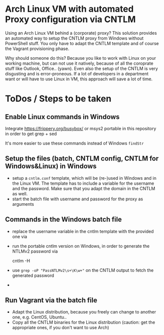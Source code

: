 # Arch Linux VM with automated Proxy configuration via CNTLM
Using an Arch Linux VM behind a (corporate) proxy? 
This solution provides an automated way to setup the CNTLM proxy from Windows without PowerShell stuff.
You only have to adapt the CNTLM template and of course the Vagrant provisioning phase.

Why should someone do this?
Because you like to work with Linux on your working machine, but can not use it natively, because of all the coroprate stuff 
like Outlook, Office.. (yawn).
Even also the setup of the CNTLM is very disgusting and is error-proneous.
If a lot of developers in a department want or will have to use Linux in VM, this approach will save a lot of time.


# ToDos / Steps to be taken
## Enable Linux commands in Windows
Integrate 
https://frippery.org/busybox/
or
msys2 portable 
in this repository in order to get grep + sed

It's more easier to use these commands instead of Windows `findStr`

## Setup the files (batch, CNTLM config, CNTLM for Windows&Linux) in Windows
- setup a `cntlm.conf` template, which will be (re-)used in Windows and in the Linux VM.
The template has to include a variable for the username and the password.
Make sure that you adapt the domain in the CNTLM as well.
- start the batch file with username and password for the proxy as arguments

## Commands in the Windows batch file
- replace the username variable in the cntlm template with the provided one via
- run the portable cntlm version on Windows, in order to generate the NTLMv2 password via

  cntlm -H

- use `grep -oP "PassNTLMv2\s+\K\w+"` on the CNTLM output to fetch the generated password
- 

## Run Vagrant via the batch file
- Adapt the Linux distribution, because you freely can change to another one, e.g. CentOS, Ubuntu..
- Copy all the CNTLM binaries for the Linux distribution (caution: get the appropriate ones, if you don't want to use Arch)
